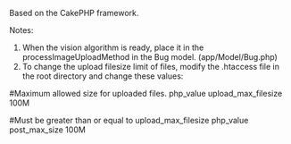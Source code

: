 Based on the CakePHP framework.

Notes:

1. When the vision algorithm is ready, place it in the processImageUploadMethod in the Bug model. (app/Model/Bug.php)
2. To change the upload filesize limit of files, modify the .htaccess file in the root directory and change these values:

#Maximum allowed size for uploaded files.
php_value upload_max_filesize 100M

#Must be greater than or equal to upload_max_filesize
php_value post_max_size 100M
